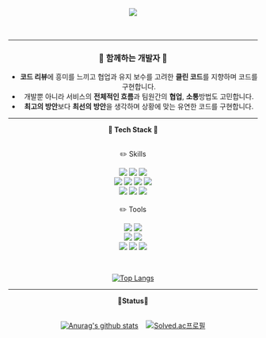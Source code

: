 <div align="center">
<img src="https://capsule-render.vercel.app/api?type=Cylinder&color=ffc0cb&height=140&section=header&text=YuJeongNam&fontSize=70&fontColor=ffffff" />

 <br>
 <br>
 <br>

---
<h3>🌱 함께하는 개발자 🌱</h3>

- **코드 리뷰**에 흥미를 느끼고 협업과 유지 보수를 고려한 **클린 코드**를 지향하며 코드를 구현합니다.
- 개발뿐 아니라 서비스의 **전체적인 흐름**과 팀원간의 **협업**, **소통**방법도 고민합니다.
- **최고의 방안**보다 **최선의 방안**을 생각하며 상황에 맞는 유연한 코드를 구현합니다.


---
<b>🌱 Tech Stack 🌱</b>
<br>
<br>

<div>
  ✏️ Skills
 
  <img src="https://img.shields.io/badge/JAVA-white?style=flat-square&logo=JAVA&logoColor=FF160B"/>          <img src="https://img.shields.io/badge/JavaScript-white?style=flat-square&logo=JavaScript&logoColor=F7DF1E"/>          <img src="https://img.shields.io/badge/C++-white?style=flat-square&logo=C++&logoColor=00599C"/>
<br>
 <img src="https://img.shields.io/badge/Spring Boot-6DB33F?style=flat-square&logo=Spring Boot&logoColor=white"/>          <img src="https://img.shields.io/badge/Vue.js-4FC08D?style=flat-square&logo=Vue.js&logoColor=white"/>          <img src="https://img.shields.io/badge/Gradle-white?style=flat-square&logo=Gradle&logoColor=02303A"/>          <img src="https://img.shields.io/badge/Mustache-white?style=flat-square&logo=Mustache&logoColor=181717"/>
<br>
 <img src="https://img.shields.io/badge/MariaDB-white?style=flat-square&logo=MariaDB&logoColor=003545"/>          <img src="https://img.shields.io/badge/MySQL-white?style=flat-square&logo=MySQL&logoColor=4479A1"/>          <img src="https://img.shields.io/badge/Oracle-white?style=flat-square&logo=Oracle&logoColor=F80000"/>
<br> <br>
  ✏️ Tools

 <img src="https://img.shields.io/badge/Git-white?style=flat-square&logo=Git&logoColor=F05032"/>          <img src="https://img.shields.io/badge/GitHub-4A154B?style=flat-square&logo=GitHub&logoColor=white"/>
<br>
<img src="https://img.shields.io/badge/Notion-181717?style=flat-square&logo=Notion&logoColor=white"/>          <img src="https://img.shields.io/badge/Slack-4A154B?style=flat-square&logo=Slack&logoColor=white"/>
<br>
<img src="https://img.shields.io/badge/Swagger-85EA2D?style=flat-square&logo=Swagger&logoColor=white"/>          <img src="https://img.shields.io/badge/Postman-FF6C37?style=flat-square&logo=Postman&logoColor=white"/>          <img src="https://img.shields.io/badge/Figma-white?style=flat-square&logo=Slack&logoColor=F24E1E"/>
 
 <br>
 
 [![Top Langs](https://github-readme-stats.vercel.app/api/top-langs/?username=uzhjd&layout=compact)](https://github.com/uzhjd/github-readme-stats)

---
<b>🌱Status🌱</b>
<br>
<br>

 [![Anurag's github stats](https://github-readme-stats.vercel.app/api?username=uzhjd&card_width=370&show_icons=true&theme=radical)](https://github.com/anuraghazra/github-readme-stats)&nbsp;&nbsp;&nbsp; [![Solved.ac프로필](http://mazassumnida.wtf/api/v2/generate_badge?boj=20193166)](https://solved.ac/20193166)
 
</div>        

